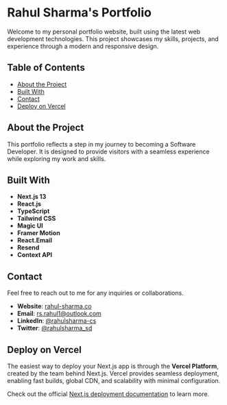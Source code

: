 # Rahul Sharma's Portfolio

Welcome to my personal portfolio website, built using the latest web development technologies. This project showcases my skills, projects, and experience through a modern and responsive design.

## Table of Contents
- [About the Project](#about-the-project)
- [Built With](#built-with)
- [Contact](#contact)
- [Deploy on Vercel](#deploy-on-vercel)

## About the Project

This portfolio reflects a step in my journey to becoming a Software Developer. It is designed to provide visitors with a seamless experience while exploring my work and skills.

## Built With
- **Next.js 13**
- **React.js**
- **TypeScript**
- **Tailwind CSS**
- **Magic UI**
- **Framer Motion**
- **React.Email**
- **Resend**
- **Context API**

## Contact

Feel free to reach out to me for any inquiries or collaborations.

- **Website**: [rahul-sharma.co](https://rahul-sharma.co)  
- **Email**: [rs.rahul1@outlook.com](mailto:rs.rahul1@outlook.com)  
- **LinkedIn**: [@rahulsharma-cs](https://www.linkedin.com/in/rahulsharma-cs/)  
- **Twitter**: [@rahulsharma_sd](https://twitter.com/rahulsharma_sd)

## Deploy on Vercel

The easiest way to deploy your Next.js app is through the **Vercel Platform**, created by the team behind Next.js. Vercel provides seamless deployment, enabling fast builds, global CDN, and scalability with minimal configuration.

Check out the official [Next.js deployment documentation](https://nextjs.org/docs/deployment) to learn more.
